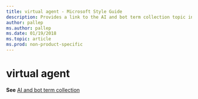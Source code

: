 ```yaml
---
title: virtual agent - Microsoft Style Guide
description: Provides a link to the AI and bot term collection topic in place of describing how to implement the term 'virtual agent' in Microsoft content.
author: pallep
ms.author: pallep
ms.date: 01/19/2018
ms.topic: article
ms.prod: non-product-specific
---
```


# virtual agent

**See** [AI and bot term collection](~/a-z-word-list-term-collections/term-collections/ai-bot-terms.md)
